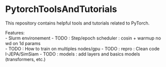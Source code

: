 # PytorchToolsAndTutorials

This repository contains helpful tools and tutorials related to PyTorch.

Features:  
    - Slurm environement
    - TODO : Step/epoch scheduler : cosin + warmup no wd on 1d params  
    - TODO : How to train on multiples nodes/gpu
    - TODO : repro : Clean code I-JEPA/SimSiam
    - TODO : models : add layers and basics models (transformers, etc.)
